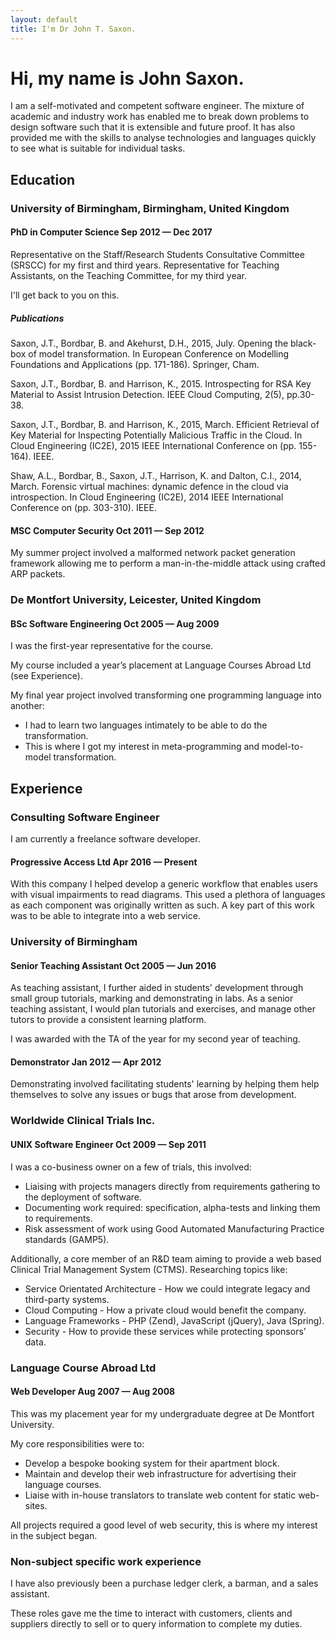 ```yaml
---
layout: default
title: I'm Dr John T. Saxon.
---
```

# Hi, my name is John Saxon.

I am a self-motivated and competent software engineer. The mixture of academic and industry work has enabled me to break down problems to design software such that it is extensible and future proof. It has also provided me with the skills to analyse technologies and languages quickly to see what is suitable for individual tasks.

## Education

### University of Birmingham, Birmingham, United Kingdom

#### PhD in Computer Science <span class="date pull-right">Sep 2012 &mdash; Dec 2017</span>

Representative on the Staff/Research Students Consultative Committee (SRSCC) for my first and third years. Representative for Teaching Assistants, on the Teaching Committee, for my third year.

I'll get back to you on this.

##### Publications

<span class="authors"><span class="me">Saxon, J.T.</span>, Bordbar, B. and Akehurst, D.H.</span>, 2015, July. Opening the black-box of model transformation. In European Conference on Modelling Foundations and Applications (pp. 171-186). Springer, Cham.

<span class="authors"><span class="me">Saxon, J.T.</span>, Bordbar, B. and Harrison, K.</span>, 2015. Introspecting for RSA Key Material to Assist Intrusion Detection. IEEE Cloud Computing, 2(5), pp.30-38.

<span class="authors"><span class="me">Saxon, J.T.</span>, Bordbar, B. and Harrison, K.</span>, 2015, March. Efficient Retrieval of Key Material for Inspecting Potentially Malicious Traffic in the Cloud. In Cloud Engineering (IC2E), 2015 IEEE International Conference on (pp. 155-164). IEEE.

<span class="authors">Shaw, A.L., Bordbar, B., <span class="me">Saxon, J.T.</span>, Harrison, K. and Dalton, C.I.</span>, 2014, March. Forensic virtual machines: dynamic defence in the cloud via introspection. In Cloud Engineering (IC2E), 2014 IEEE International Conference on (pp. 303-310). IEEE.

#### MSC Computer Security <span class="date pull-right">Oct 2011 &mdash; Sep 2012</span>

My summer project involved a malformed network packet generation framework allowing me to perform a man-in-the-middle attack using crafted ARP packets.

### De Montfort University, Leicester, United Kingdom

#### BSc Software Engineering <span class="date pull-right">Oct 2005 &mdash; Aug 2009</span>

I was the first-year representative for the course.

My course included a year’s placement at Language Courses Abroad Ltd (see Experience).

My final year project involved transforming one programming language into another:

  * I had to learn two languages intimately to be able to do the transformation.
  * This is where I got my interest in meta-programming and model-to-model transformation.

## Experience

### Consulting Software Engineer

I am currently a freelance software developer.

#### Progressive Access Ltd <span class="date pull-right">Apr 2016 &mdash; Present</span>

With this company I helped develop a generic workflow that enables users with visual impairments to read diagrams.
This used a plethora of languages as each component was originally written as such. A key part of this work was to be able to integrate into a web service.

### University of Birmingham

#### Senior Teaching Assistant <span class="date pull-right">Oct 2005 &mdash; Jun 2016</span>

As teaching assistant, I further aided in students' development through small group tutorials, marking and demonstrating in labs. As a senior teaching assistant, I would plan tutorials and exercises, and manage other tutors to provide a consistent learning platform.

I was awarded with the TA of the year for my second year of teaching.

#### Demonstrator <span class="date pull-right">Jan 2012 &mdash; Apr 2012</span>

Demonstrating involved facilitating students' learning by helping them help themselves to solve any issues or bugs that arose from development.

### Worldwide Clinical Trials Inc.

<h4>UNIX Software Engineer <span class="date pull-right">Oct 2009 &mdash; Sep 2011</span></h4>

I was a co-business owner on a few of trials, this involved:

  * Liaising with projects managers directly from requirements gathering to the deployment of software.
  * Documenting work required: specification, alpha-tests and linking them to requirements.
  * Risk assessment of work using Good Automated Manufacturing Practice standards (GAMP5).

Additionally, a core member of an R&D team aiming to provide a web based Clinical Trial Management System (CTMS). Researching topics like:

  * Service Orientated Architecture - How we could integrate legacy and third-party systems. 
  * Cloud Computing - How a private cloud would benefit the company.
  * Language Frameworks - PHP (Zend), JavaScript (jQuery), Java (Spring).
  * Security - How to provide these services while protecting sponsors’ data.

### Language Course Abroad Ltd

#### Web Developer <span class="date pull-right">Aug 2007 &mdash; Aug 2008</span>

This was my placement year for my undergraduate degree at De Montfort University.

My core responsibilities were to:

  * Develop a bespoke booking system for their apartment block.
  * Maintain and develop their web infrastructure for advertising their language courses.
  * Liaise with in-house translators to translate web content for static web-sites.

All projects required a good level of web security, this is where my interest in the subject began.

### Non-subject specific work experience

I have also previously been a purchase ledger clerk, a barman, and a sales assistant.

These roles gave me the time to interact with customers, clients and suppliers directly to sell or to query information to complete my duties.
